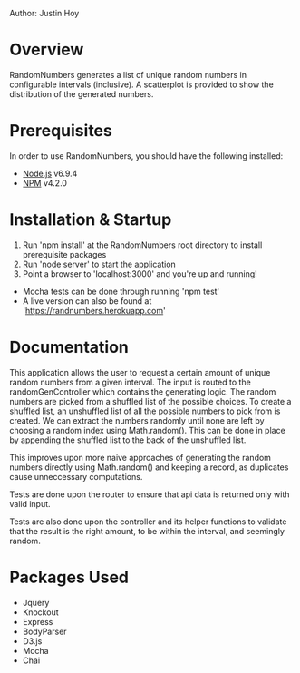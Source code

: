 Author: Justin Hoy

Overview
=========================
RandomNumbers generates a list of unique random numbers in configurable intervals (inclusive).
A scatterplot is provided to show the distribution of the generated numbers.

Prerequisites
=========================
In order to use RandomNumbers, you should have the following installed:

- [Node.js](https://www.nodejs.org/) v6.9.4
- [NPM](https://www.npmjs.com/) v4.2.0

Installation & Startup
=========================
1. Run 'npm install' at the RandomNumbers root directory to install prerequisite packages
2. Run 'node server' to start the application
3. Point a browser to 'localhost:3000' and you're up and running!

* Mocha tests can be done through running 'npm test'
* A live version can also be found at 'https://randnumbers.herokuapp.com'


Documentation
=========================
This application allows the user to request a certain amount of unique random numbers from a given interval.
The input is routed to the randomGenController which contains the generating logic.
The random numbers are picked from a shuffled list of the possible choices.
To create a shuffled list, an unshuffled list of all the possible numbers to pick from is created.
We can extract the numbers randomly until none are left by choosing a random index using Math.random().
This can be done in place by appending the shuffled list to the back of the unshuffled list.

This improves upon more naive approaches of generating the random numbers directly using Math.random()
and keeping a record, as duplicates cause unneccessary computations.


Tests are done upon the router to ensure that api data is returned only with valid input.

Tests are also done upon the controller and its helper functions to validate that
the result is the right amount, to be within the interval, and seemingly random.


Packages Used
=========================
- Jquery
- Knockout
- Express
- BodyParser
- D3.js
- Mocha
- Chai
